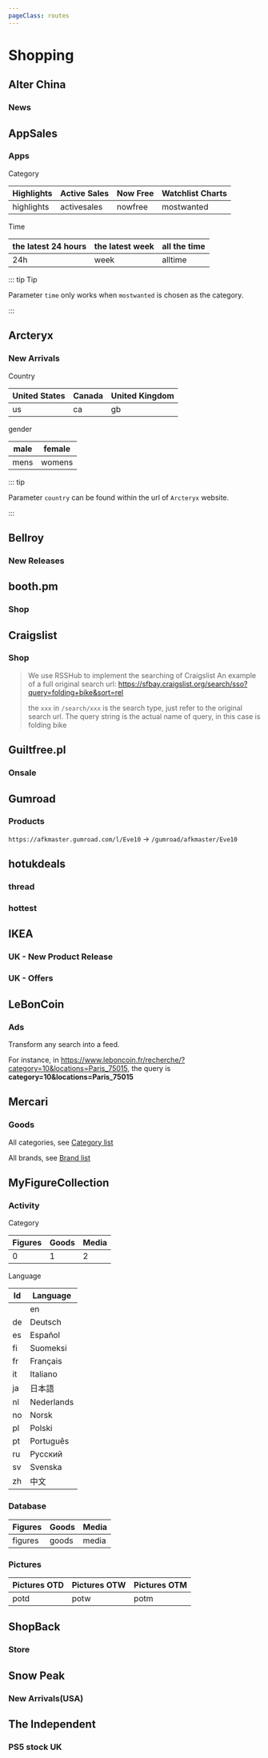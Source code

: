 ```yaml
---
pageClass: routes
---
```


# Shopping

## Alter China

### News

<RouteEn author="luyuhuang" example="/alter-cn/news" path="/alter-cn/news"/>

## AppSales

### Apps

<RouteEn author="nczitzk" example="/appsales/highlights" path="/appsales/:caty?/:time?" :paramsDesc="['Category, `highlights` by default', 'Time, `24h` by default']">

Category

| Highlights | Active Sales | Now Free | Watchlist Charts |
| ---------- | ------------ | -------- | ---------------- |
| highlights | activesales  | nowfree  | mostwanted       |

Time

| the latest 24 hours | the latest week | all the time |
| ------------------- | --------------- | ------------ |
| 24h                 | week            | alltime      |

::: tip Tip

Parameter `time` only works when `mostwanted` is chosen as the category.

:::

</RouteEn>

## Arcteryx

### New Arrivals

<RouteEn author="NavePnow" example="/arcteryx/new-arrivals/us/mens" path="/arcteryx/new-arrivals/:country/:gender" :paramsDesc="['country', 'gender']">

Country

| United States | Canada | United Kingdom |
| ------------- | ------ | -------------- |
| us            | ca     | gb             |

gender

| male | female |
| ---- | ------ |
| mens | womens |

::: tip

Parameter `country` can be found within the url of `Arcteryx` website.

:::

</RouteEn>

## Bellroy

### New Releases

<RouteEn author="NavePnow" example="/bellroy/new-releases" path="/bellroy/new-releases" />

## booth.pm

### Shop

<RouteEn author="KTachibanaM" example="/booth.pm/shop/annn-boc0123" path="/booth.pm/shop/:subdomain" :paramsDesc="['Shop subdomain']" />

## Craigslist

### Shop

<RouteEn author="lxiange" example="/craigslist/sfbay/sso?query=folding+bike&sort=rel" path="/craigslist/:location/:type?" :paramsDesc="['location, Craigslist subdomain, e.g., `sfbay`', 'search type, e.g., `sso`']"/>

> We use RSSHub to implement the searching of Craigslist
> An example of a full original search url:
> <https://sfbay.craigslist.org/search/sso?query=folding+bike&sort=rel>
>
> the `xxx` in `/search/xxx` is the search type, just refer to the original search url.
> The query string is the actual name of query, in this case is folding bike

## Guiltfree.pl

### Onsale

<RouteEn author="nczitzk" example="/guiltfree/onsale" path="/guiltfree/onsale"/>

## Gumroad

### Products

<RouteEn author="Fatpandac" example="/gumroad/afkmaster/Eve10" path="/gumroad/:username/:products" :paramsDesc="['username, can be found in URL', 'products name, can be found in URL']" radar="1" rssbud="1">

`https://afkmaster.gumroad.com/l/Eve10` -> `/gumroad/afkmaster/Eve10`

</RouteEn>

## hotukdeals

### thread

<RouteEn author="DIYgod" example="/hotukdeals/hot" path="/hotukdeals/:type" :paramsDesc="['should be one of highlights, hot, new, discussed']"/>

### hottest

<RouteEn author="DIYgod" example="/hotukdeals/hottest" path="/hotukdeals/hottest"></RouteEn>

## IKEA

### UK - New Product Release

<RouteEn author="HenryQW" example="/ikea/gb/new" path="/ikea/gb/new"/>

### UK - Offers

<RouteEn author="HenryQW" example="/ikea/gb/offer" path="/ikea/gb/offer"/>

## LeBonCoin

### Ads

Transform any search into a feed.

<RouteEn author="Platane" example="/leboncoin/ad/category=10&locations=Paris_75015" path="/leboncoin/ad/:query" :paramsDesc="['search page querystring']">

For instance, in <https://www.leboncoin.fr/recherche/?category=10&locations=Paris_75015>, the query is **category=10&locations=Paris_75015**

</RouteEn>

## Mercari

### Goods

<RouteEn author="nczitzk" example="/mercari/category/1" path="/mercari/:type/:id" :paramsDesc="['`category` as seaching by category, `brand` as searching by brand, `search` as searching for keyword', 'can be found in URL of the category or brand page. If you choose `search` as `type`, then put keyword here']">

All categories, see [Category list](https://www.mercari.com/jp/category/)

All brands, see [Brand list](https://www.mercari.com/jp/brand/)

</RouteEn>

## MyFigureCollection

### Activity

<RouteEn author="nczitzk" example="/myfigurecollection/activity" path="/myfigurecollection/activity/:category?/:language?/:latestAdditions?/:latestEdits?/:latestAlerts?/:latestPictures?" :paramsDesc="['Category, Figures by default', 'Language, as above, `en` by default', 'Latest Additions, on as `1` by default, off as `0`', 'Changes, on as `1` by default, off as `0`', 'Alerts, on as `1` by default, off as `0`', 'Pictures, on as `1` by default, off as `0`']">

Category

| Figures | Goods | Media |
| ------- | ----- | ----- |
| 0       | 1     | 2     |

Language

| Id  | Language   |
| --- | ---------- |
|     | en         |
| de  | Deutsch    |
| es  | Español    |
| fi  | Suomeksi   |
| fr  | Français   |
| it  | Italiano   |
| ja  | 日本語     |
| nl  | Nederlands |
| no  | Norsk      |
| pl  | Polski     |
| pt  | Português  |
| ru  | Русский    |
| sv  | Svenska    |
| zh  | 中文       |

</RouteEn>

### Database

<RouteEn author="nczitzk" example="/myfigurecollection/figure" path="/myfigurecollection/:category?/:language?" :paramsDesc="['Category, Figures by default', 'Language, as above, `en` by default']">

| Figures | Goods | Media |
| ------- | ----- | ----- |
| figures | goods | media |

</RouteEn>

### Pictures

<RouteEn author="nczitzk" example="/myfigurecollection/potd" path="/myfigurecollection/:category?/:language?" :paramsDesc="['Category, Pictures OTD by default', 'Language, as above, `en` by default']">

| Pictures OTD | Pictures OTW | Pictures OTM |
| ------------ | ------------ | ------------ |
| potd         | potw         | potm         |

</RouteEn>

## ShopBack

### Store

<RouteEn author="nczitzk" example="/shopback/shopee-mart" path="/shopback/:store" :paramsDesc="['Store, can be found in URL']"/>

## Snow Peak

### New Arrivals(USA)

<RouteEn author="NavePnow" example="/snowpeak/us/new-arrivals" path="/snowpeak/us/new-arrivals"/>

## The Independent

### PS5 stock UK

<RouteEn author="DIYgod" example="/independent/ps5-stock-uk" path="/independent/ps5-stock-uk"/>
